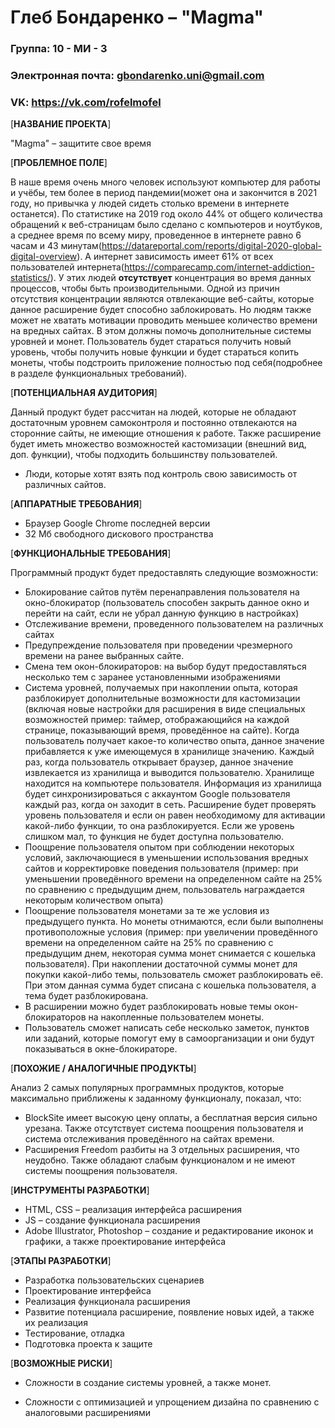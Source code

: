 # Глеб Бондаренко – &quot;Magma&quot;

### Группа: 10 - МИ - 3

### Электронная почта: gbondarenko.uni@gmail.com

### VK: https://vk.com/rofelmofel

[**НАЗВАНИЕ ПРОЕКТА**]

&quot;Magma&quot; – защитите свое время

[**ПРОБЛЕМНОЕ ПОЛЕ**]

В наше время очень много человек используют компьютер для работы и учёбы, тем более в период пандемии(может она и закончится в 2021 году, но привычка у людей сидеть столько времени в интернете останется). 
По статистике на 2019 год около 44% от общего количества обращений к веб-страницам было сделано с компьютеров и ноутбуков, а среднее время по всему миру, проведенное в интернете равно 6 часам и 43 минутам(https://datareportal.com/reports/digital-2020-global-digital-overview). А интернет зависимость имеет 61% от всех пользователей интернета(https://comparecamp.com/internet-addiction-statistics/).
У этих людей **отсутствует** концентрация во время данных процессов, чтобы быть производительными. Одной из причин отсутствия концентрации являются отвлекающие веб-сайты, которые данное расширение будет способно заблокировать. Но людям также может не хватать мотивации проводить меньшее количество времени на вредных сайтах. В этом должны помочь дополнительные системы уровней и монет. Пользователь будет стараться получить новый уровень, чтобы получить новые функции и будет стараться копить монеты, чтобы подстроить приложение полностью под себя(подробнее в разделе функциональных требований).

[**ПОТЕНЦИАЛЬНАЯ АУДИТОРИЯ**]

Данный продукт будет рассчитан на людей, которые не обладают достаточным уровнем самоконтроля и постоянно отвлекаются на сторонние сайты, не имеющие отношения к работе. Также расширение будет иметь множество возможностей кастомизации (внешний вид, доп. функции), чтобы подходить большинству пользователей.

- Люди, которые хотят взять под контроль свою зависимость от различных сайтов.

[**АППАРАТНЫЕ ТРЕБОВАНИЯ**]

- Браузер Google Chrome последней версии
- 32 Мб свободного дискового пространства

[**ФУНКЦИОНАЛЬНЫЕ ТРЕБОВАНИЯ**]

Программный продукт будет предоставлять следующие возможности:

- Блокирование сайтов путём перенаправления пользователя на окно-блокиратор (пользователь способен закрыть данное окно и перейти на сайт, если не убрал данную функцию в настройках)
- Отслеживание времени, проведенного пользователем на различных сайтах
- Предупреждение пользователя при проведении чрезмерного времени на ранее выбранных сайте.
- Смена тем окон-блокираторов: на выбор будут предоставляться несколько тем с заранее установленными изображениями
- Система уровней, получаемых при накоплении опыта, которая разблокирует дополнительные возможности для кастомизации (включая новые настройки для расширения в виде специальных возможностей пример: таймер, отображающийся на каждой странице, показывающий время, проведённое на сайте). Когда пользователь получает какое-то количество опыта, данное значение прибавляется к уже имеющемуся в хранилище значению. Каждый раз, когда пользователь открывает браузер, данное значение извлекается из хранилища и выводится пользователю. Хранилище находится на компьютере пользователя. Информация из хранилища будет синхронизироваться с аккаунтом Google пользователя каждый раз, когда он заходит в сеть. Расширение будет проверять уровень пользователя  и если он равен необходимому для активации какой-либо функции, то она разблокируется. Если же уровень слишком мал, то функция не будет доступна пользователю.
- Поощрение пользователя опытом при соблюдении некоторых условий, заключающиеся в уменьшении использования вредных сайтов и корректировке поведения пользователя (пример: при уменьшении проведённого времени на определенном сайте на 25% по сравнению с предыдущим днем, пользователь награждается некоторым количеством опыта)
- Поощрение пользователя монетами за те же условия из предыдущего пункта. Но монеты отнимаются, если были выполнены противоположные условия (пример: при увеличении проведённого времени на определенном сайте на 25% по сравнению с предыдущим днем, некоторая сумма монет снимается с кошелька пользователя). При накоплении достаточной суммы монет для покупки какой-либо темы, пользователь сможет разблокировать её. При этом данная сумма будет списана с кошелька пользователя, а тема будет разблокирована.
- В расширении можно будет разблокировать новые темы окон-блокираторов на накопленные пользователем монеты.
- Пользователь сможет написать себе несколько заметок, пунктов или заданий, которые помогут ему в самоорганизации и они будут показываться в окне-блокираторе.

[**ПОХОЖИЕ / АНАЛОГИЧНЫЕ ПРОДУКТЫ**]

Анализ 2 самых популярных программных продуктов, которые максимально приближены к заданному функционалу, показал, что:

- BlockSite имеет высокую цену оплаты, а бесплатная версия сильно урезана. Также отсутствует система поощрения пользователя и система отслеживания проведённого на сайтах времени.
- Расширения Freedom разбиты на 3 отдельных расширения, что неудобно. Также обладают слабым функционалом и не имеют системы поощрения пользователя.

[**ИНСТРУМЕНТЫ РАЗРАБОТКИ**]

- HTML, CSS – реализация интерфейса расширения
- JS – создание функционала расширения
- Adobe Illustrator, Photoshop – создание и редактирование иконок и графики, а также проектирование интерфейса

[**ЭТАПЫ РАЗРАБОТКИ**]

- Разработка пользовательских сценариев
- Проектирование интерфейса
- Реализация функционала расширения
- Развитие потенциала расширение, появление новых идей, а также их реализация
- Тестирование, отладка
- Подготовка проекта к защите

[**ВОЗМОЖНЫЕ РИСКИ**]

- Сложности в создание системы уровней, а также монет.

- Сложности с оптимизацией и упрощением дизайна по сравнению с аналоговыми расширениями

